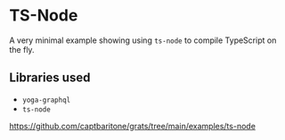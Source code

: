 # TS-Node

A very minimal example showing using `ts-node` to compile TypeScript on the fly.

## Libraries used

- `yoga-graphql`
- `ts-node`

https://github.com/captbaritone/grats/tree/main/examples/ts-node
